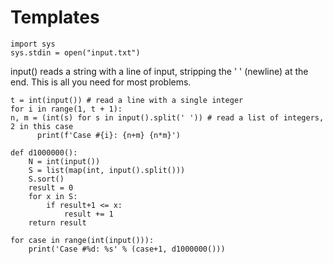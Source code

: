 # Templates

```
import sys
sys.stdin = open("input.txt")
```


input() reads a string with a line of input, stripping the ' ' (newline) at the end.
This is all you need for most problems.
```commandline
t = int(input()) # read a line with a single integer  
for i in range(1, t + 1):
n, m = (int(s) for s in input().split(' ')) # read a list of integers, 2 in this case  
      print(f'Case #{i}: {n+m} {n*m}')  
```

```commandline
def d1000000():  
    N = int(input())  
    S = list(map(int, input().split()))  
    S.sort()  
    result = 0  
    for x in S:  
        if result+1 <= x:  
            result += 1  
    return result  

for case in range(int(input())):  
    print('Case #%d: %s' % (case+1, d1000000()))
```
